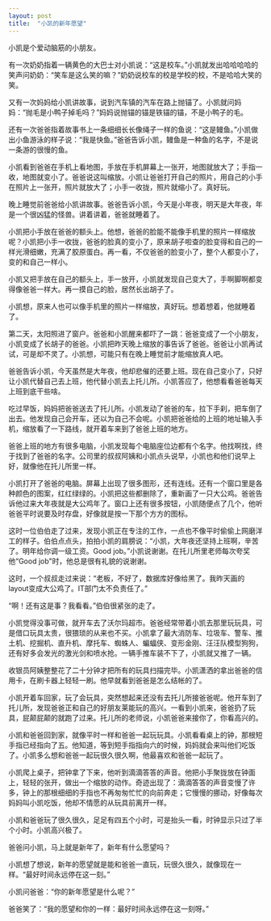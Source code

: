 ```yaml
---
layout: post
title:  "小凯的新年愿望"
---
```

小凯是个爱动脑筋的小朋友。

有一次奶奶指着一辆黄色的大巴士对小凯说：“这是校车。”小凯就发出哈哈哈哈的笑声问奶奶：“笑车是这么笑的嘛？”奶奶说校车的校是学校的校，不是哈哈大笑的笑。

又有一次妈妈给小凯讲故事，说到汽车镇的汽车在路上抛锚了。小凯就问妈妈：“抛毛是小鸭子掉毛吗？”妈妈说抛锚的锚是铁锚的锚，不是小鸭子的毛。

还有一次爸爸指着故事书上一条细细长长像绳子一样的鱼说：“这是鳗鱼。”小凯做出小鱼游泳的样子说：“我是快鱼。”爸爸告诉小凯，鳗鱼是一种鱼的名字，不是说一条游的很慢的鱼。

小凯看到爸爸在手机上看地图，手放在手机屏幕上一张开，地图就放大了；手指一收，地图就变小了。爸爸说这叫缩放。小凯让爸爸打开自己的照片，用自己的小手在照片上一张开，照片就放大了；小手一收拢，照片就缩小了。真好玩。

晚上睡觉前爸爸给小凯讲故事。爸爸告诉小凯，今天是小年夜，明天是大年夜，年是一个很凶猛的怪兽。讲着讲着，爸爸就睡着了。

小凯把小手放在爸爸的额头上。他想，爸爸的脸能不能像手机里的照片一样缩放呢？小凯把小手一收拢，爸爸的脸真的变小了，原来胡子啦查的脸变得和自己的一样光滑细嫩，充满了胶原蛋白。再一看，不仅爸爸的脸变小了，整个人都变小了，变的和自己一样小。

小凯又把手放在自己的额头上，手一放开，小凯就发现自己变大了，手啊脚啊都变得像爸爸一样大。再一摸自己的脸，居然长出胡子了。

小凯想，原来人也可以像手机里的照片一样缩放，真好玩。想着想着，他就睡着了。

第二天，太阳照进了窗户。爸爸和小凯醒来都吓了一跳：爸爸变成了一个小朋友，小凯变成了长胡子的爸爸。小凯把昨天晚上缩放的事告诉了爸爸。爸爸让小凯再试试，可是却不灵了。小凯想，可能只有在晚上睡觉前才能缩放真人吧。

爸爸告诉小凯，今天虽然是大年夜，他却悲催的还要上班。现在自己变小了，只好让小凯代替自己去上班，他代替小凯去上托儿所。小凯答应了，他想看看爸爸每天上班到底干些啥。

吃过早饭，妈妈把爸爸送去了托儿所。小凯发动了爸爸的车，拉下手刹，把车倒了出去。他发现自己会开车，还以为自己不会呢。小凯把爸爸给的上班的地址输入手机，缩放看了一下路线，就开着车来到了爸爸上班的地方。

爸爸上班的地方有很多电脑，小凯发现每个电脑座位边都有个名字。他找啊找，终于找到了爸爸的名字。公司里的叔叔阿姨和小凯点头说早，小凯也和他们说早上好，就像他在托儿所里一样。

小凯打开了爸爸的电脑。屏幕上出现了很多图形，还有连线。还有一个窗口里是各种颜色的图案，红红绿绿的。小凯把这些都删除了，重新画了一只大公鸡。爸爸告诉他过来大年夜就是大公鸡年了。窗口上还有很多按钮，小凯随便点了几个，他听爸爸平时说要及时存盘，好像就是按一下那个方方的图标。

这时一位伯伯走了过来，发现小凯正在专注的工作，一点也不像平时偷偷上网磨洋工的样子。伯伯点点头，拍拍小凯的肩膀说：“小凯，大年夜还坚持上班啊，辛苦了。明年给你调一级工资。Good job。”小凯说谢谢。在托儿所里老师每次夸奖他“Good job"时，他总是很有礼貌的说谢谢。

这时，一个叔叔走过来说：“老板，不好了，数据库好像给黑了。我昨天画的layout变成大公鸡了。IT部门太不负责任了。”

“啊！还有这是事？我看看。”伯伯很紧张的走了。

小凯觉得没事可做，就开车去了沃尔玛超市。爸爸经常带着小凯去那里玩玩具，可是借口玩具太贵，很猥琐的从来也不买。小凯拿了最大消防车、垃圾车、警车、推土机、挖掘机、直升机、摩托车、蜘蛛人、蝙蝠侠、变形金刚、汪汪队模型狗狗，还有好多会发光的激光剑和喷水抢。一辆手推车装不下了，小凯就又推了一辆。

收银员阿姨整整花了二十分钟才把所有的玩具扫描完毕。小凯潇洒的拿出爸爸的信用卡，在刷卡器上轻轻一刷。他早就看到爸爸是怎么结帐的了。

小凯开着车回家，玩了会玩具，突然想起来还没有去托儿所接爸爸呢。他开车到了托儿所，发现爸爸正和自己的好朋友莱能玩的高兴。一看到小凯来，爸爸扔了玩具，屁颠屁颠的就跑了过来。托儿所的老师说，小凯爸爸来接你了，你看高兴的。

小凯和爸爸回到家，就像平时一样和爸爸一起玩玩具。小凯看看桌上的钟，那根短手指已经指向了五。他知道，等到短手指指向六的时候，妈妈就会来叫他们吃饭了。小凯多么想和爸爸一起玩很久很久啊，他最喜欢和爸爸一起玩了。

小凯爬上桌子，把钟拿了下来，他听到滴滴答答的声音。他把小手聚拢放在钟面上，轻轻的张开，做出一个缩放的动作。奇迹出现了：滴滴答答的声音变慢了许多，钟上的那根细细的手指也不再匆匆忙忙的向前奔走；它慢慢的挪动，好像每次妈妈叫小凯吃饭，他却不情愿的从玩具前离开一样。

小凯和爸爸玩了很久很久，足足有四五个小时，可是抬头一看，时钟显示只过了半个小时。小凯高兴极了。

爸爸问小凯，马上就是新年了，新年有什么愿望吗？

小凯想了想说，新年的愿望就是能和爸爸一直玩，玩很久很久，就像现在一样。“最好时间永远停在这一刻。”

小凯问爸爸：“你的新年愿望是什么呢？”

爸爸笑了：“我的愿望和你的一样：最好时间永远停在这一刻呀。”
